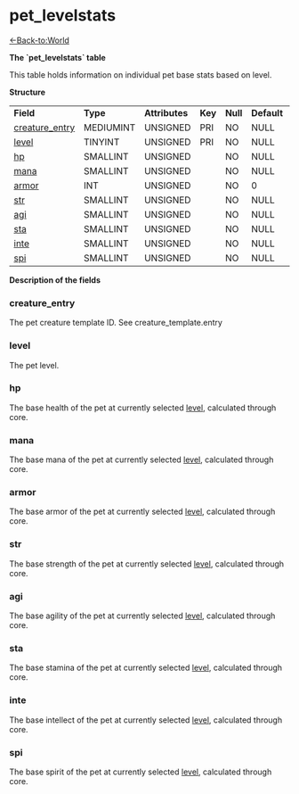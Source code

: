 # pet\_levelstats

[<-Back-to:World](database-world.md)

**The \`pet\_levelstats\` table**

This table holds information on individual pet base stats based on level.

**Structure**

|                                                   |              |                |         |          |             |           |             |
|---------------------------------------------------|--------------|----------------|---------|----------|-------------|-----------|-------------|
| **Field**                                         | **Type**     | **Attributes** | **Key** | **Null** | **Default** | **Extra** | **Comment** |
| [creature\_entry](#pet_levelstats-creature_entry) | MEDIUMINT | UNSIGNED       | PRI     | NO       | NULL        |           |             |
| [level](#pet_levelstats-level)                    | TINYINT   | UNSIGNED       | PRI     | NO       | NULL        |           |             |
| [hp](#pet_levelstats-hp)                          | SMALLINT  | UNSIGNED       |         | NO       | NULL        |           |             |
| [mana](#pet_levelstats-mana)                      | SMALLINT  | UNSIGNED       |         | NO       | NULL        |           |             |
| [armor](#pet_levelstats-armor)                    | INT      | UNSIGNED       |         | NO       | 0           |           |             |
| [str](#pet_levelstats-str)                        | SMALLINT  | UNSIGNED       |         | NO       | NULL        |           |             |
| [agi](#pet_levelstats-agi)                        | SMALLINT  | UNSIGNED       |         | NO       | NULL        |           |             |
| [sta](#pet_levelstats-sta)                        | SMALLINT  | UNSIGNED       |         | NO       | NULL        |           |             |
| [inte](#pet_levelstats-inte)                      | SMALLINT  | UNSIGNED       |         | NO       | NULL        |           |             |
| [spi](#pet_levelstats-spi)                        | SMALLINT  | UNSIGNED       |         | NO       | NULL        |           |             |

**Description of the fields**

### creature\_entry

The pet creature template ID. See creature\_template.entry

### level

The pet level.

### hp

The base health of the pet at currently selected [level](#pet_levelstats-level), calculated through core.

### mana

The base mana of the pet at currently selected [level](#pet_levelstats-level), calculated through core.

### armor

The base armor of the pet at currently selected [level](#pet_levelstats-level), calculated through core.

### str

The base strength of the pet at currently selected [level](#pet_levelstats-level), calculated through core.

### agi

The base agility of the pet at currently selected [level](#pet_levelstats-level), calculated through core.

### sta

The base stamina of the pet at currently selected [level](#pet_levelstats-level), calculated through core.

### inte

The base intellect of the pet at currently selected [level](#pet_levelstats-level), calculated through core.

### spi

The base spirit of the pet at currently selected [level](#pet_levelstats-level), calculated through core.
